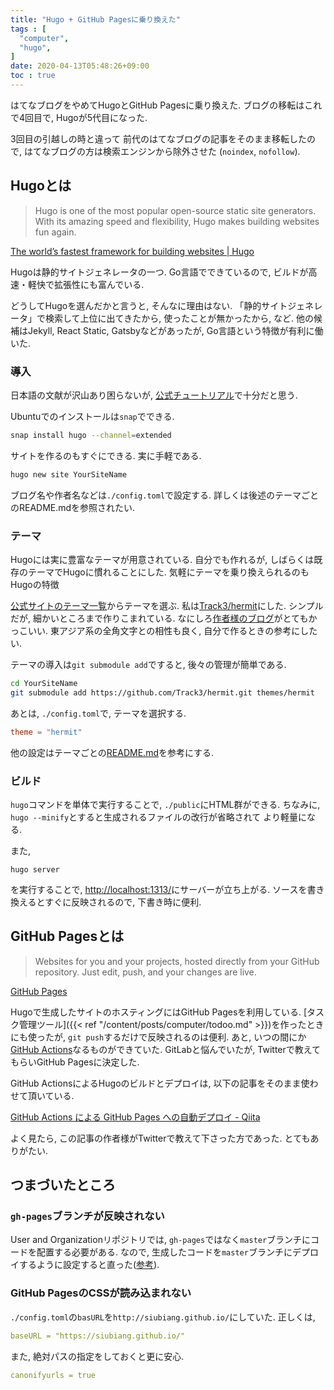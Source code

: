 ```yaml
---
title: "Hugo + GitHub Pagesに乗り換えた"
tags : [
  "computer",
  "hugo",
]
date: 2020-04-13T05:48:26+09:00
toc : true
---
```


はてなブログをやめてHugoとGitHub Pagesに乗り換えた.
ブログの移転はこれで4回目で, 
Hugoが5代目になった.
<!--more-->
3回目の引越しの時と違って
前代のはてなブログの記事をそのまま移転したので, 
はてなブログの方は検索エンジンから除外させた
(`noindex`, `nofollow`).

## Hugoとは

> Hugo is one of the most popular open-source static site generators. With its amazing speed and flexibility, Hugo makes building websites fun again.  

[The world’s fastest framework for building websites | Hugo](https://gohugo.io/)

Hugoは静的サイトジェネレータの一つ.
Go言語でできているので, 
ビルドが高速・軽快で拡張性にも富んでいる.

どうしてHugoを選んだかと言うと, 
そんなに理由はない.
「静的サイトジェネレータ」で検索して上位に出てきたから, 
使ったことが無かったから, など.
他の候補はJekyll, React Static, Gatsbyなどがあったが, 
Go言語という特徴が有利に働いた.

### 導入

日本語の文献が沢山あり困らないが, 
[公式チュートリアル](https://gohugo.io/getting-started/quick-start/)で十分だと思う.

Ubuntuでのインストールは`snap`でできる.

```bash
snap install hugo --channel=extended
```

サイトを作るのもすぐにできる.
実に手軽である.

```bash
hugo new site YourSiteName
```

ブログ名や作者名などは`./config.toml`で設定する.
詳しくは後述のテーマごとのREADME.mdを参照されたい.

### テーマ

Hugoには実に豊富なテーマが用意されている.
自分でも作れるが, 
しばらくは既存のテーマでHugoに慣れることにした.
気軽にテーマを乗り換えられるのも
Hugoの特徴

[公式サイトのテーマ一覧](https://themes.gohugo.io/)からテーマを選ぶ.
私は[Track3/hermit](https://github.com/Track3/hermit)にした.
シンプルだが, 細かいところまで作りこまれている.
なにしろ[作者様のブログ](https://ojbk.im/)がとてもかっこいい.
東アジア系の全角文字との相性も良く, 
自分で作るときの参考にしたい.

テーマの導入は`git submodule add`ですると, 
後々の管理が簡単である.

```bash
cd YourSiteName
git submodule add https://github.com/Track3/hermit.git themes/hermit
```

あとは, `./config.toml`で, テーマを選択する.

```toml
theme = "hermit"
```

他の設定はテーマごとの[README.md](https://github.com/Track3/hermit/blob/master/README.md)を参考にする.

### ビルド

`hugo`コマンドを単体で実行することで, 
`./public`にHTML群ができる.
ちなみに, 
`hugo --minify`とすると生成されるファイルの改行が省略されて
より軽量になる.

また, 

```
hugo server
```

を実行することで,
[http://localhost:1313/](http://localhost:1313/)にサーバーが立ち上がる.
ソースを書き換えるとすぐに反映されるので,
下書き時に便利.

## GitHub Pagesとは

> Websites for you and your projects, hosted directly from your GitHub repository. Just edit, push, and your changes are live.

[GitHub Pages](https://pages.github.com/)

Hugoで生成したサイトのホスティングにはGitHub Pagesを利用している.
[タスク管理ツール]({{< ref "/content/posts/computer/todoo.md" >}})を作ったときにも使ったが,
`git push`するだけで反映されるのは便利.
あと, いつの間にか[GitHub Actions](https://github.com/features/actions)なるものができていた.
GitLabと悩んでいたが, Twitterで教えてもらいGitHub Pagesに決定した.

GitHub ActionsによるHugoのビルドとデプロイは, 以下の記事をそのまま使わせて頂いている.

[GitHub Actions による GitHub Pages への自動デプロイ - Qiita](https://qiita.com/peaceiris/items/d401f2e5724fdcb0759d)

よく見たら, この記事の作者様がTwitterで教えて下さった方であった.
とてもありがたい.

## つまづいたところ

### `gh-pages`ブランチが反映されない

User and Organizationリポジトリでは, 
`gh-pages`ではなく`master`ブランチにコードを配置する必要がある.
なので, 
生成したコードを`master`ブランチにデプロイするように設定すると直った([参考](https://qiita.com/peaceiris/items/d401f2e5724fdcb0759d#user-and-organization-%E3%83%AA%E3%83%9D%E3%82%B8%E3%83%88%E3%83%AA%E3%81%AE%E5%A0%B4%E5%90%88)).


### GitHub PagesのCSSが読み込まれない

`./config.toml`の`basURL`を`http://siubiang.github.io/`にしていた.
正しくは,

```yml
baseURL = "https://siubiang.github.io/"
```

また, 絶対パスの指定をしておくと更に安心.

```yml
canonifyurls = true
```
